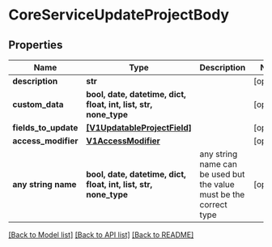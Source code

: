 # CoreServiceUpdateProjectBody


## Properties
Name | Type | Description | Notes
------------ | ------------- | ------------- | -------------
**description** | **str** |  | [optional] 
**custom_data** | **bool, date, datetime, dict, float, int, list, str, none_type** |  | [optional] 
**fields_to_update** | [**[V1UpdatableProjectField]**](V1UpdatableProjectField.md) |  | [optional] 
**access_modifier** | [**V1AccessModifier**](V1AccessModifier.md) |  | [optional] 
**any string name** | **bool, date, datetime, dict, float, int, list, str, none_type** | any string name can be used but the value must be the correct type | [optional]

[[Back to Model list]](../README.md#documentation-for-models) [[Back to API list]](../README.md#documentation-for-api-endpoints) [[Back to README]](../README.md)


